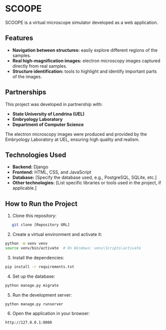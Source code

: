 # SCOOPE  

SCOOPE is a virtual microscope simulator developed as a web application.  

## Features  
- **Navigation between structures:** easily explore different regions of the samples.  
- **Real high-magnification images:** electron microscopy images captured directly from real samples.  
- **Structure identification:** tools to highlight and identify important parts of the images.  

## Partnerships  
This project was developed in partnership with:  
- **State University of Londrina (UEL)**  
- **Embryology Laboratory**  
- **Department of Computer Science**  

The electron microscopy images were produced and provided by the Embryology Laboratory at UEL, ensuring high quality and realism.  

## Technologies Used  
- **Backend:** Django  
- **Frontend:** HTML, CSS, and JavaScript  
- **Database:** [Specify the database used, e.g., PostgreSQL, SQLite, etc.]  
- **Other technologies:** [List specific libraries or tools used in the project, if applicable.]  

## How to Run the Project  
1. Clone this repository:  
```bash  
   git clone [Repository URL]  
```
2.	Create a virtual environment and activate it:
```bash 
python -m venv venv  
source venv/bin/activate  # On Windows: venv\Scripts\activate  
```
3.	Install the dependencies:
```bash 
pip install -r requirements.txt     
``` 
4.	Set up the database:
```bash
python manage.py migrate  
```
5.	Run the development server:
```bash
python manage.py runserver  
```
6.	Open the application in your browser:
```bash
http://127.0.0.1:8000  
```